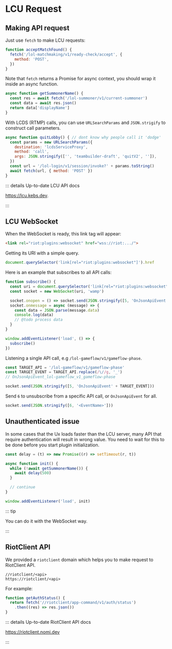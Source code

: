 # LCU Request

## Making API request

Just use `fetch` to make LCU requests:

```js
function acceptMatchFound() {
  fetch('/lol-matchmaking/v1/ready-check/accept', {
    method: 'POST',
  })
}
```

Note that `fetch` returns a Promise for async context, you should wrap it inside
an async function.

```js
async function getSummonerName() {
  const res = await fetch('/lol-summoner/v1/current-summoner')
  const data = await res.json()
  return data['displayName']
}
```

With LCDS (RTMP) calls, you can use `URLSearchParams` and `JSON.strigify` to
construct call parameters.

```js
async function quitLobby() { // dont know why people call it 'dodge'
  const params = new URLSearchParams({
    destination: 'lcdsServiceProxy',
    method: 'call',
    args: JSON.stringify(['', 'teambuilder-draft', 'quitV2', '']),
  })
  const url = '/lol-login/v1/session/invoke?' + params.toString()
  await fetch(url, { method: 'POST' })
}
```

::: details Up-to-date LCU API docs

https://lcu.kebs.dev.

:::

## LCU WebSocket

When the WebSocket is ready, this link tag will appear:

```html
<link rel="riot:plugins:websocket" href="wss://riot:.../">
```

Getting its URI with a simple query.

```js
document.querySelector('link[rel="riot:plugins:websocket"]').href
```

Here is an example that subscribes to all API calls:

```js
function subscribe() {
  const uri = document.querySelector('link[rel="riot:plugins:websocket"]').href
  const socket = new WebSocket(uri, 'wamp')

  socket.onopen = () => socket.send(JSON.stringify([5, 'OnJsonApiEvent']))
  socket.onmessage = async (message) => {
    const data = JSON.parse(message.data)
    console.log(data)
    // @todo process data
  }
}

window.addEventListener('load', () => {
  subscribe()
})
```

Listening a single API call, e.g `/lol-gameflow/v1/gameflow-phase`.

```js
const TARGET_API = '/lol-gameflow/v1/gameflow-phase'
const TARGET_EVENT = TARGET_API.replace(/\//g, '_')
// OnJsonApiEvent_lol-gameflow_v1_gameflow-phase

socket.send(JSON.stringify([5, 'OnJsonApiEvent' + TARGET_EVENT]))
```

Send `6` to unsubscribe from a specific API call, or `OnJsonApiEvent` for all.

```js
socket.send(JSON.stringify([6, '<EventName>']))
```

## Unauthenticated issue

In some cases that the Ux loads faster than the LCU server, many API that
require authentication will result in wrong value. You need to wait for this to
be done before you start plugin initialization.

```js
const delay = (t) => new Promise((r) => setTimeout(r, t))

async function init() {
  while (!await getSummonerName()) {
    await delay(500)
  }

  // continue
}

window.addEventListener('load', init)
```

::: tip

You can do it with the WebSocket way.

:::

## RiotClient API

We provided a `riotclient` domain which helps you to make request to RiotClient
API.

```
//riotclient/<api>
https://riotclient/<api>
```

For example:

```js
function getAuthStatus() {
  return fetch('//riotclient/app-command/v1/auth/status')
    .then((res) => res.json())
}
```

::: details Up-to-date RiotClient API docs

https://riotclient.nomi.dev

:::
